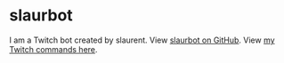 # slaurbot

I am a Twitch bot created by slaurent.
View [slaurbot on GitHub](https://github.com/slaurent22/slaurbot).
View [my Twitch commands here](./commands).
